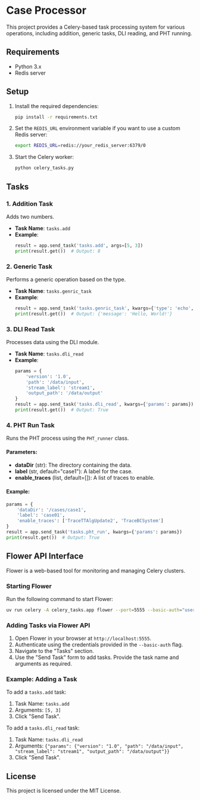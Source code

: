 # Case Processor

This project provides a Celery-based task processing system for various operations, including addition, generic tasks, DLI reading, and PHT running.

## Requirements

- Python 3.x
- Redis server

## Setup

1. Install the required dependencies:
   ```bash
   pip install -r requirements.txt
   ```

2. Set the `REDIS_URL` environment variable if you want to use a custom Redis server:
   ```bash
   export REDIS_URL=redis://your_redis_server:6379/0
   ```

3. Start the Celery worker:
   ```bash
   python celery_tasks.py
   ```

## Tasks

### 1. Addition Task
Adds two numbers.
- **Task Name**: `tasks.add`
- **Example**:
  ```python
  result = app.send_task('tasks.add', args=[5, 3])
  print(result.get())  # Output: 8
  ```

### 2. Generic Task
Performs a generic operation based on the type.
- **Task Name**: `tasks.genric_task`
- **Example**:
  ```python
  result = app.send_task('tasks.genric_task', kwargs={'type': 'echo', 'params': {'message': 'Hello, World!'}})
  print(result.get())  # Output: {'message': 'Hello, World!'}
  ```

### 3. DLI Read Task
Processes data using the DLI module.
- **Task Name**: `tasks.dli_read`
- **Example**:
  ```python
  params = {
      'version': '1.0',
      'path': '/data/input',
      'stream_label': 'stream1',
      'output_path': '/data/output'
  }
  result = app.send_task('tasks.dli_read', kwargs={'params': params})
  print(result.get())  # Output: True
  ```

### 4. PHT Run Task
Runs the PHT process using the `PHT_runner` class.

#### Parameters:
- **dataDir** (str): The directory containing the data.
- **label** (str, default="case1"): A label for the case.
- **enable_traces** (list, default=[]): A list of traces to enable.

#### Example:
```python
params = {
    'dataDir': '/cases/case1',
    'label': 'case01',
    'enable_traces': ['TraceTTAlgUpdate2', 'TraceBCSystem']
}
result = app.send_task('tasks.pht_run', kwargs={'params': params})
print(result.get())  # Output: True
```

## Flower API Interface

Flower is a web-based tool for monitoring and managing Celery clusters.

### Starting Flower
Run the following command to start Flower:
```bash
uv run celery -A celery_tasks.app flower --port=5555 --basic-auth="username:password"
```

### Adding Tasks via Flower API
1. Open Flower in your browser at `http://localhost:5555`.
2. Authenticate using the credentials provided in the `--basic-auth` flag.
3. Navigate to the "Tasks" section.
4. Use the "Send Task" form to add tasks. Provide the task name and arguments as required.

### Example: Adding a Task
To add a `tasks.add` task:
1. Task Name: `tasks.add`
2. Arguments: `[5, 3]`
3. Click "Send Task".

To add a `tasks.dli_read` task:
1. Task Name: `tasks.dli_read`
2. Arguments: `{"params": {"version": "1.0", "path": "/data/input", "stream_label": "stream1", "output_path": "/data/output"}}`
3. Click "Send Task".

## License

This project is licensed under the MIT License.
